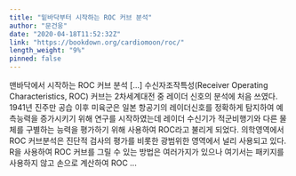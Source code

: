 ```yaml
---
title: "밑바닥부터 시작하는 ROC 커브 분석"
author: "문건웅"
date: "2020-04-18T11:52:32Z"
link: "https://bookdown.org/cardiomoon/roc/"
length_weight: "9%"
pinned: false
---
```


맨바닥에서 시작하는 ROC 커브 분석 [...] 수신자조작특성(Receiver Operating Characteristics, ROC) 커브는 2차세계대전 중 레이더 신호의 분석에 처음 쓰였다. 1941년 진주만 공습 이후 미육군은 일본 항공기의 레이더신호를 정확하게 탐지하여 예측능력을 증가시키기 위해 연구를 시작하였는데 레이더 수신기가 적군비행기와 다른 물체를 구별하는 능력을 평가하기 위해 사용하여 ROC라고 불리게 되었다. 의학영역에서 ROC 커브분석은 진단적 검사의 평가를 비롯한 광범위한 영역에서 널리 사용되고 있다. R을 사용하여 ROC 커브를 그릴 수 있는 방법은 여러가지가 있으나 여기서는 패키지를 사용하지 않고 손으로 계산하여 ROC ...
